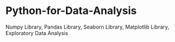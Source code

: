 # Python-for-Data-Analysis
Numpy Library, Pandas Library, Seaborn Library, Matplotlib Library, Exploratory Data Analysis
